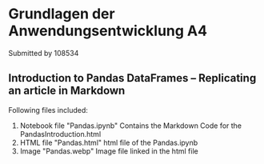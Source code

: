 # Grundlagen der Anwendungsentwicklung A4
Submitted by 108534 <br>
## Introduction to Pandas DataFrames – Replicating an article in Markdown

Following files included:

1. Notebook file "Pandas.ipynb"
   Contains the Markdown Code for the PandasIntroduction.html
2. HTML file "Pandas.html"
   html file of the Pandas.ipynb
3. Image "Pandas.webp"
   Image file linked in the html file
